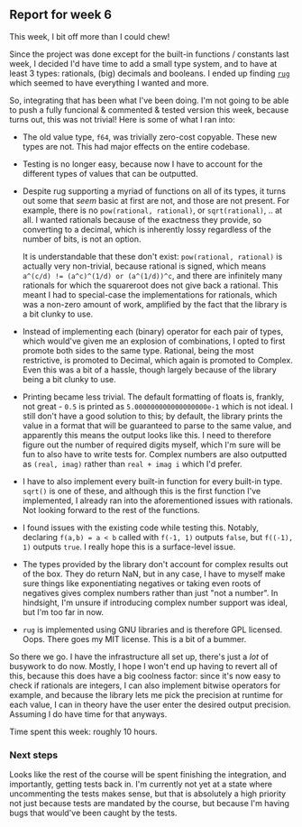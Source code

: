 ## Report for week 6

This week, I bit off more than I could chew!

Since the project was done except for the built-in functions / constants last week, I decided I'd have time to add a small type system, and to have at 
least 3 types: rationals, (big) decimals and booleans. I ended up finding [`rug`](https://docs.rs/rug/latest/rug/) which seemed to have everything 
I wanted and more.

So, integrating that has been what I've been doing. I'm not going to be able to push a fully funcional & commented & tested version this week, because turns out,
this was not trivial! Here is some of what I ran into:
* The old value type, `f64`, was trivially zero-cost copyable. These new types are not. This had major effects on the entire codebase.
* Testing is no longer easy, because now I have to account for the different types of values that can be outputted.
* Despite rug supporting a myriad of functions on all of its types, it turns out some that *seem* basic at first are not, and those are not present.
  For example, there is no `pow(rational, rational)`, or `sqrt(rational)`, .. at all. I wanted rationals because of the exactness they provide, so
  converting to a decimal, which is inherently lossy regardless of the number of bits, is not an option.

  It is understandable that these don't exist: `pow(rational, rational)` is actually very non-trivial, because rational is signed, which means 
  `a^(c/d) != (a^c)^(1/d) or (a^(1/d))^c`, and there are infinitely many rationals for which the squareroot does not give back a rational. This meant 
  I had to special-case the implementations for rationals, which was a non-zero amount of work, amplified by the fact that the library is a bit clunky 
  to use.
* Instead of implementing each (binary) operator for each pair of types, which would've given me an explosion of combinations, I opted to first promote
  both sides to the same type. Rational, being the most restrictive, is promoted to Decimal, which again is promoted to Complex. Even this was a bit of a 
  hassle, though largely because of the library being a bit clunky to use.
* Printing became less trivial. The default formatting of floats is, frankly, not great - `0.5` is printed as `5.000000000000000000e-1` which is not ideal.
  I still don't have a good solution to this; by default, the library prints the value in a format that will be guaranteed to parse to the same value,
  and apparently this means the output looks like this. I need to therefore figure out the number of required digits myself, which I'm sure will be fun
  to also have to write tests for. Complex numbers are also outputted as `(real, imag)` rather than `real + imag i` which I'd prefer.
* I have to also implement every built-in function for every built-in type. `sqrt()` is one of these, and although this is the first function I've implemented,
  I already ran into the aforementioned issues with rationals. Not looking forward to the rest of the functions.
* I found issues with the existing code while testing this. Notably, declaring `f(a,b) = a < b` called with `f(-1, 1)` outputs `false`, but `f((-1), 1)` outputs `true`. 
  I really hope this is a surface-level issue.
* The types provided by the library don't account for complex results out of the box. They do return NaN, but in any case, I have to myself make sure things like
  exponentiating negatives or taking even roots of negatives gives complex numbers rather than just "not a number". In hindsight, I'm unsure if introducing
  complex number support was ideal, but I'm too far in now.
* `rug` is implemented using GNU libraries and is therefore GPL licensed. Oops. There goes my MIT license. This is a bit of a bummer.

So there we go. I have the infrastructure all set up, there's just a _lot_ of busywork to do now. 
Mostly, I hope I won't end up having to revert all of this, because this does have a big coolness factor: since it's now easy to check if rationals
are integers, I can also implement bitwise operators for example, and because the library lets me pick the precision at runtime for each value,
I can in theory have the user enter the desired output precision. Assuming I do have time for that anyways.

Time spent this week: roughly 10 hours.

### Next steps

Looks like the rest of the course will be spent finishing the integration, and importantly, getting tests back in. I'm currently not yet at a state
where uncommenting the tests makes sense, but that is absolutely a high priority not just because tests are mandated by the course, but because I'm 
having bugs that would've been caught by the tests.
